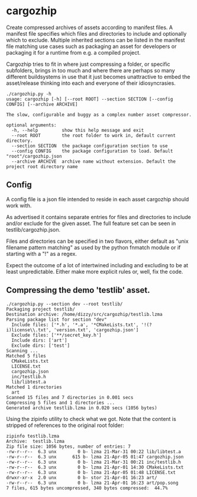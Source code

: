 # cargozhip



Create compressed archives of assets according to manifest files. A manifest file specifies which files and directories to include and optionally which to exclude. Multiple inherited sections can be listed in the manifest file matching use cases such as packaging an asset for developers or packaging it for a runtime from e.g. a compiled project. 

Cargozhip tries to fit in where just compressing a folder, or specific subfolders, brings in too much and where there are perhaps so many different buildsystems in use that it just becomes unattractive to embed the asset/release thinking into each and everyone of their idiosyncrasies. 



```
./cargozhip.py -h
usage: cargozhip [-h] [--root ROOT] --section SECTION [--config CONFIG] [--archive ARCHIVE]

The slow, configurable and buggy as a complex number asset compressor.

optional arguments:
  -h, --help         show this help message and exit
  --root ROOT        the root folder to work in, default current directory.
  --section SECTION  the package configuration section to use
  --config CONFIG    the package configuration to load. Default "root"/cargozhip.json
  --archive ARCHIVE  archive name without extension. Default the project root directory name

```



## Config 

A config file is a json file intended to reside in each asset cargozhip should work with.

As advertised it contains separate entries for files and directories to include and/or exclude for the given asset. The full feature set can be seen in testlib/cargozhip.json.

Files and directories can be specified in two flavors, either default as "unix filename pattern matching" as used by the python fnmatch module or if starting with a "!" as a regex.

Expect the outcome of a lot of intertwined including and excluding to be at least unpredictable. Either make more explicit rules or, well, fix the code.



## Compressing the demo 'testlib' asset.

```
./cargozhip.py --section dev --root testlib/
Packaging project testlib/
Destination archive: /home/dizzy/src/cargozhip/testlib.lzma
Parsing package list for section "dev"
  Include files: ['*.h', '*.a', '*CMakeLists.txt', '!(?i)license\\.txt', 'version.txt', 'cargozhip.json']
  Exclude files: ['**/secret_key.h']
  Include dirs: ['art']
  Exclude dirs: ['test']
Scanning ...
Matched 5 files
  CMakeLists.txt
  LICENSE.txt
  cargozhip.json
  inc/testlib.h
  lib/libtest.a
Matched 1 directories
  art
Scanned 15 files and 7 directories in 0.001 secs
Compressing 5 files and 1 directories ...
Generated archive testlib.lzma in 0.020 secs (1056 bytes)

```



Using the zipinfo utility to check what we got. Note that the content is stripped of references to the original root folder:

```
zipinfo testlib.lzma
Archive:  testlib.lzma
Zip file size: 1056 bytes, number of entries: 7
-rw-r--r--  6.3 unx        0 b- lzma 21-Mar-31 00:22 lib/libtest.a
-rw-r--r--  6.3 unx      615 b- lzma 21-Apr-05 01:47 cargozhip.json
-rw-r--r--  6.3 unx        0 b- lzma 21-Mar-31 00:21 inc/testlib.h
-rw-r--r--  6.3 unx        0 b- lzma 21-Apr-01 14:30 CMakeLists.txt
-rw-r--r--  6.3 unx        0 b- lzma 21-Apr-05 01:48 LICENSE.txt
drwxr-xr-x  2.0 unx        0 b- stor 21-Apr-01 16:23 art/
-rw-r--r--  6.3 unx        0 b- lzma 21-Apr-01 16:23 art/pop.song
7 files, 615 bytes uncompressed, 340 bytes compressed:  44.7%

```

